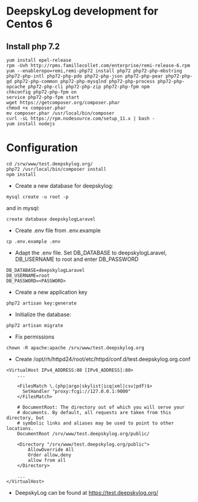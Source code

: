 # DeepskyLog development for Centos 6

## Install php 7.2

```
yum install epel-release
rpm -Uvh http://rpms.famillecollet.com/enterprise/remi-release-6.rpm
yum --enablerepo=remi,remi-php72 install php72 php72-php-mbstring php72-php-intl php72-php-pdo php72-php-json php72-php-pear php72-php-gd php72-php-common php72-php-mysqlnd php72-php-process php72-php-opcache php72-php-cli php72-php-zip php72-php-fpm npm
chkconfig php72-php-fpm on
service php72-php-fpm start
wget https://getcomposer.org/composer.phar
chmod +x composer.phar
mv composer.phar /usr/local/bin/composer
curl -sL https://rpm.nodesource.com/setup_11.x | bash -
yum install nodejs
```

# Configuration

```
cd /srw/www/test.deepskylog.org/
php72 /usr/local/bin/composer install
npm install
```

+ Create a new database for deepskylog:
```
mysql create -u root -p
```

and in mysql:
```
create database deepskylogLaravel
```

+ Create .env file from .env.example
```
cp .env.example .env

```
+ Adapt the .env file. Set DB_DATABASE to deepskylogLaravel, DB_USERNAME to root and enter DB_PASSWORD
```
DB_DATABASE=deepskylogLaravel
DB_USERNAME=root
DB_PASSWORD=<PASSWORD>
```
+ Create a new application key
```
php72 artisan key:generate
```
+ Initialize the database:
```
php72 artisan migrate
```

+ Fix permissions
```
chown -R apache:apache /srv/www/test.deepskylog.org
```

+ Create /opt/rh/httpd24/root/etc/httpd/conf.d/test.deepskylog.org.conf

```
<VirtualHost IPv4_ADDRESS:80 [IPv6_ADDRESS]:80>
    ...

    <FilesMatch \.(php|argo|skylist|icq|xml|csv|pdf)$>
      SetHandler "proxy:fcgi://127.0.0.1:9000"
    </FilesMatch>

    # DocumentRoot: The directory out of which you will serve your
    # documents. By default, all requests are taken from this directory, but
    # symbolic links and aliases may be used to point to other locations.
    DocumentRoot /srv/www/test.deepskylog.org/public/

    <Directory "/srv/www/test.deepskylog.org/public">
        AllowOverride All
        Order allow,deny
        allow from all
    </Directory>

    ...
</VirtualHost>
```

+ DeepskyLog can be found at https://test.deepskylog.org/
